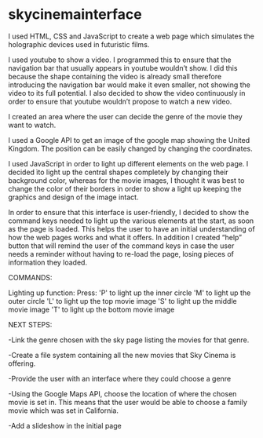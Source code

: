 # skycinemainterface


I used HTML, CSS and JavaScript to create a web page which simulates the holographic devices used in futuristic films. 

I used youtube to show a video. I programmed this to ensure that the navigation bar that usually appears in youtube wouldn’t show. I did this because the shape containing the video is already small therefore introducing the navigation bar would make it even smaller, not showing the video to its full potential.
I also decided to show the video continuously in order to ensure that youtube wouldn’t propose to watch a new video.

I created an area where the user can decide the genre of the movie they want to watch.

I used a Google API to get an image of the google map showing the United Kingdom. The position can be easily changed by changing the coordinates.

I used JavaScript in order to light up different elements on the web page. I decided ìto light up the central shapes completely by changing their background color, whereas for the movie images, I thought it was best to change the color of their borders in order to show a light up keeping the graphics and design of the image intact.

In order to ensure that this interface is user-friendly, I decided to show the command keys needed to light up the various elements at the start, as soon as the page is loaded. This helps the user to have an initial understanding of how the web pages works and what it offers. 
In addition I created  “help” button that will remind the user of the command keys in case the user needs a reminder without having to re-load the page, losing pieces of information they loaded.

COMMANDS:

Lighting up function: 
Press:
'P' to light up the inner circle
'M' to light up the outer circle
'L' to light up the top movie image
'S' to light up the middle movie image
'T' to light up the bottom movie image

NEXT STEPS:

-Link the genre chosen with the sky page listing the movies for that genre.

-Create a file system containing all the new movies that Sky Cinema is offering. 

-Provide the user with an interface where they could choose a genre 

-Using the Google Maps API, choose the location of where the chosen movie is set in.  This means that the user would be able to choose a family movie which was set in California.

-Add a slideshow in the initial page

